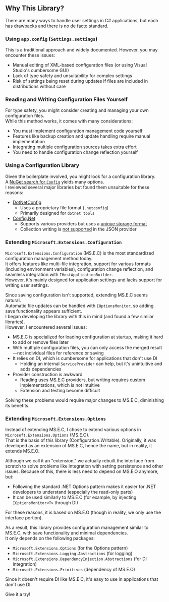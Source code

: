 ## Why This Library?
There are many ways to handle user settings in C# applications, but each has drawbacks and there is no de facto standard.

### Using `app.config` (`Settings.settings`)
This is a traditional approach and widely documented. However, you may encounter these issues:

* Manual editing of XML-based configuration files (or using Visual Studio's cumbersome GUI)
* Lack of type safety and unsuitability for complex settings
* Risk of settings being reset during updates if files are included in distributions without care

### Reading and Writing Configuration Files Yourself
For type safety, you might consider creating and managing your own configuration files.  
While this method works, it comes with many considerations:

* You must implement configuration management code yourself
* Features like backup creation and update handling require manual implementation
* Integrating multiple configuration sources takes extra effort
* You need to handle configuration change reflection yourself

### Using a Configuration Library
Given the boilerplate involved, you might look for a configuration library.  
A [NuGet search for `Config`](https://www.nuget.org/packages?q=config) yields many options.  
I reviewed several major libraries but found them unsuitable for these reasons:

* [DotNetConfig](https://github.com/dotnetconfig/dotnet-config)
  * Uses a proprietary file format (`.netconfig`)
  * Primarily designed for `dotnet tools`
* [Config.Net](https://github.com/aloneguid/config)
  * Supports various providers but uses a [unique storage format](https://github.com/aloneguid/config#flatline-syntax)
  * Collection writing is [not supported](https://github.com/aloneguid/config#json) in the JSON provider

### Extending `Microsoft.Extensions.Configuration`
`Microsoft.Extensions.Configuration` (MS.E.C) is the most standardized configuration management method today.  
It offers features like multi-file integration, support for various formats (including environment variables), configuration change reflection, and seamless integration with `IHostApplicationBuilder`.  
However, it's mainly designed for application settings and lacks support for writing user settings.

Since saving configuration isn't supported, extending MS.E.C seems natural.  
Automatic file updates can be handled with `IOptionsMonitor`, so adding save functionality appears sufficient.  
I began developing the library with this in mind (and found a few similar libraries).  
However, I encountered several issues:

* MS.E.C is specialized for loading configuration at startup, making it hard to add or remove files later
* With multiple configuration files, you can only access the merged result—not individual files for reference or saving
* It relies on DI, which is cumbersome for applications that don't use DI
  * Holding an internal `ServiceProvider` can help, but it's unintuitive and adds dependencies
* Provider construction is awkward
  * Reading uses MS.E.C providers, but writing requires custom implementations, which is not intuitive
  * Extension and testing become difficult

Solving these problems would require major changes to MS.E.C, diminishing its benefits.

### Extending `Microsoft.Extensions.Options`
Instead of extending MS.E.C, I chose to extend various options in `Microsoft.Extensions.Options` (MS.E.O).  
That is the basis of this library (Configuration.Writable).
Originally, it was developed as an extension of MS.E.C, hence the name, but in reality, it extends MS.E.O.

Although we call it an "extension," we actually rebuilt the interface from scratch to solve problems like integration with setting persistence and other issues.
Because of this, there is less need to depend on MS.E.O anymore, but:

- Following the standard .NET Options pattern makes it easier for .NET developers to understand (especially the read-only parts)
- It can be used similarly to MS.E.C (for example, by injecting `IOptionsMonitor<T>` through DI)

For these reasons, it is based on MS.E.O (though in reality, we only use the interface portion).

As a result, this library provides configuration management similar to MS.E.C, with save functionality and minimal dependencies.  
It only depends on the following packages:

* `Microsoft.Extensions.Options` (for the Options pattern)
* `Microsoft.Extensions.Logging.Abstractions` (for logging)
* `Microsoft.Extensions.DependencyInjection.Abstractions` (for DI integration)
* `Microsoft.Extensions.Primitives` (dependency of MS.E.O)

Since it doesn't require DI like MS.E.C, it's easy to use in applications that don't use DI.

Give it a try!